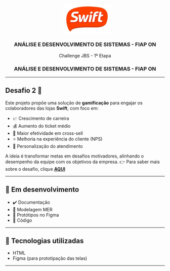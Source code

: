 <div align="center">
  <h1 style="display: inline-block; vertical-align: middle; margin-right: 10px;">
     </h1>
  <img src="https://raw.githubusercontent.com/erika-bn/Challenge-JBS/main/assets/logo-jbs.webp" alt="Logo JBS" width="150" style="display: inline-block; vertical-align: middle;" />
  <h3>ANÁLISE E DESENVOLVIMENTO DE SISTEMAS - FIAP ON</h3>
    Challenge JBS - 1º Etapa
  
  <h3>ANÁLISE E DESENVOLVIMENTO DE SISTEMAS - FIAP ON</h3>
</div>


---

## Desafio 2 🎯

Este projeto propõe uma solução de **gamificação** para engajar os colaboradores das lojas **Swift**, com foco em:

- 📈 Crescimento de carreira  
- 💰 Aumento do ticket médio  
- 🔄 Maior efetividade em cross-sell  
- ⭐ Melhoria na experiência do cliente (NPS)  
- 🧠 Personalização do atendimento

A ideia é transformar metas em desafios motivadores, alinhando o desempenho da equipe com os objetivos da empresa.
👉 Para saber mais sobre o desafio, clique [**AQUI**](https://github.com/erika-bn/Challenge-JBS/blob/main/docs/Challenge%20JBS_SWIFT.pdf)

---
## 🚧 Em desenvolvimento

- ✔️ Documentação
- 🔲 Modelagem MER
- 🔲 Protótipos no Figma
- 🔲 Código

---

## 🚀 Tecnologias utilizadas

- HTML  
- Figma (para prototipação das telas)

<!--
## 💡 Como rodar o projeto

```bash
# Clone o repositório
git clone https://github.com/erika-bn/Challenge-JBS.git

# Acesse a pasta do projeto
cd Challenge-JBS

# (Adicione aqui instruções de execução, se necessário)
```
-->

---

